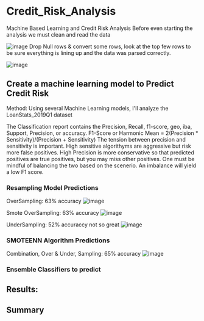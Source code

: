 # Credit_Risk_Analysis
Machine Based Learning and Credit Risk Analysis
Before even starting the analysis we must clean and read the data 

![image](https://user-images.githubusercontent.com/104408782/192101508-7b12920f-e38b-4052-bc15-50360c72b2d1.png)
Drop Null rows & convert some rows, look at the top few rows to be sure everything is lining up and the data was parsed correctly. 

![image](https://user-images.githubusercontent.com/104408782/192101580-8b3652d2-126d-4fc1-a94b-37e060598f42.png)

## Create a machine learning model to Predict Credit Risk
Method: Using several Machine Learning models, I'll analyze the LoanStats_2019Q1 dataset

The Classification report contains the Precision, Recall, f1-score, geo, iba, Support, 
Precision, or accuracy. F1-Score or Harmonic Mean = 2(Precision * Sensitivity)/(Precision + Sensitivity)
The tension between precision and sensitivity is important. High sensitive algorithyms are aggressive but risk more false positives. High Precision is more conservative so that predicted positives are true positives, but you may miss other positives. One must be mindful of balancing the two based on the scenerio. 
An imbalance will yield a low F1 score. 

### Resampling Model Predictions
OverSampling: 63% accuracy
![image](https://user-images.githubusercontent.com/104408782/192101695-92a3838f-2421-4410-ad72-ea0817edfa5c.png)

Smote OverSampling: 63% accuracy 
![image](https://user-images.githubusercontent.com/104408782/192101733-da3d31d0-0b19-4eca-b924-16bbf8f107f9.png)

UnderSampling: 52% accuraccy not so great
![image](https://user-images.githubusercontent.com/104408782/192101788-d3c0f3aa-a8d5-49f9-925d-3b3f20b884a4.png)


### SMOTEENN Algorithm Predictions
Combination, Over & Under, Sampling: 65% accuracy
![image](https://user-images.githubusercontent.com/104408782/192102487-48259671-236d-4517-b9a3-24d254ef42dd.png)

### Ensemble Classifiers to predict



## Results: 

## Summary

